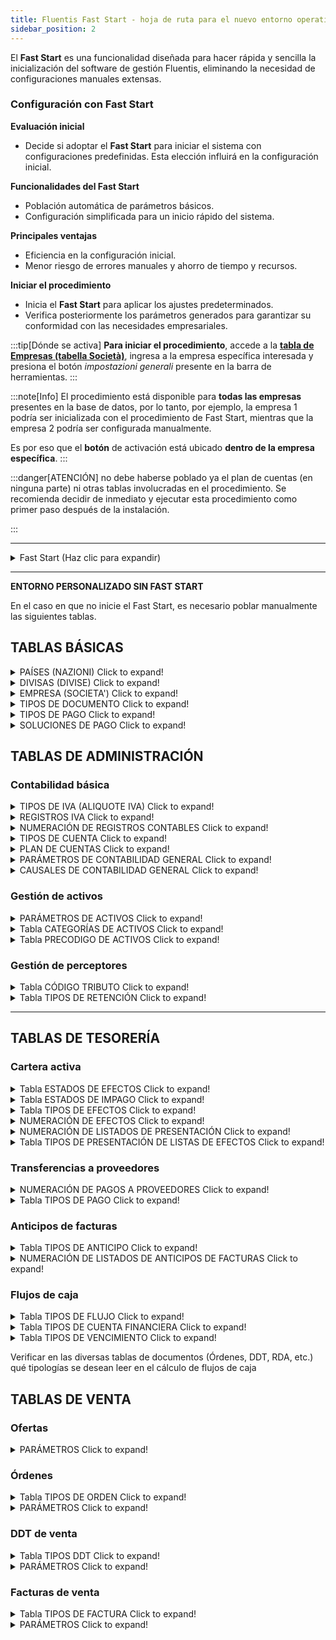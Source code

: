 ```yaml
---
title: Fluentis Fast Start - hoja de ruta para el nuevo entorno operativo (Fluentis Fast Start - roadmap startup nuovo ambiente operativo)
sidebar_position: 2
---
```


El **Fast Start** es una funcionalidad diseñada para hacer rápida y sencilla la inicialización del software de gestión Fluentis, eliminando la necesidad de configuraciones manuales extensas.  

### Configuración con Fast Start

**Evaluación inicial**  
- Decide si adoptar el **Fast Start** para iniciar el sistema con configuraciones predefinidas. Esta elección influirá en la configuración inicial.

**Funcionalidades del Fast Start**  
- Población automática de parámetros básicos.  
- Configuración simplificada para un inicio rápido del sistema.  

**Principales ventajas**  
- Eficiencia en la configuración inicial.  
- Menor riesgo de errores manuales y ahorro de tiempo y recursos.  

**Iniciar el procedimiento**  
- Inicia el **Fast Start** para aplicar los ajustes predeterminados.  
- Verifica posteriormente los parámetros generados para garantizar su conformidad con las necesidades empresariales.


:::tip[Dónde se activa]
**Para iniciar el procedimiento**, accede a la [**tabla de Empresas (tabella Società)**](/docs/configurations/tables/general-settings/company), ingresa a la empresa específica interesada y presiona el botón *impostazioni generali* presente en la barra de herramientas.
:::


:::note[Info]
El procedimiento está disponible para **todas las empresas** presentes en la base de datos, por lo tanto, por ejemplo, la empresa 1 podría ser inicializada con el procedimiento de Fast Start, mientras que la empresa 2 podría ser configurada manualmente. 

Es por eso que el **botón** de activación está ubicado **dentro de la empresa específica**.
:::

:::danger[ATENCIÓN]
no debe haberse poblado ya el plan de cuentas (en ninguna parte) ni otras tablas involucradas en el procedimiento. Se recomienda decidir de inmediato y ejecutar esta procedimiento como primer paso después de la instalación.

:::

---
<details>

  <summary>Fast Start (Haz clic para expandir)</summary>
  

Tablas involucradas (Stored Procedure Fluentis.SH_CreateNewYear_IT):
    
 - > Tipos de cuenta
 - > Plan de cuentas
 - > Parámetros de contabilidad general
 - > Parámetros de activos
 - > Parámetros de cartera (activos - efectos)
 - > Parámetros de saldos (insoluti)
 - > Parámetros MPS
 - > Causales contables
 - > Códigos IVA
 - > Registros IVA
 - > Tipos de documento
 - > Tipos de pago
 - > Soluciones de pago
 - > Categorías de agentes
 - > Tipos de retención (d'acconto)
 - > Categorías de activos
 - > Tipos de flujo financiero
 - > Tipos de anticipo
 - > Estados de impago
 - > Estados de efectos
 - > Tipos de presentación de efectos
 - > Tipos de efectos
 - > Vínculo entre la tabla Tipos de pago y los tipos de efecto
 - > Numeraciones de registros contables (definitivos y provisionales)
 - > Numeración de partidas
 - > Numeración de compensaciones (partidas)
 - > Numeración de pagos monitorizados
 - > Numeración intrastat
 - > Numeración de liquidaciones de agentes
 - > Numeración de listados de presentación de efectos
 - > Numeración de efectos
 - > [Numeración de documentos de venta](/docs/configurations/tables/fluentis-numerations)
 - > [Numeración de documentos de compra](/docs/configurations/tables/fluentis-numerations)
 - > Tipos de factura ([compra](/docs/configurations/tables/purchase/purchase-invoices-type) y [venta](/docs/configurations/tables/sales/invoices-type)) con enlace a las causales contables
 - > Tipos de DDT ([compra](/docs/configurations/tables/purchase/purchase-delivery-notes-type) y [venta](/docs/configurations/tables/sales/delivery-notes-type)) con enlace a los tipos de factura
 - > Tipos de Pedido ([compra](/docs/configurations/tables/purchase/purchase-orders-type) y [venta](/docs/configurations/tables/sales/sales-order-types)) con enlace a los tipos de DDT
 - > [Tipos de oferta](/docs/configurations/tables/sales/sales-offer-type)
 - > [Parámetros de facturas](/docs/configurations/parameters/sales/sales-invoices-parameters) y sus respectivos [agrupamientos](/docs/configurations/parameters/sales/invoice-grouping) 
 - > [Parámetros DDT](/docs/configurations/parameters/sales/dn-parameters) y sus respectivos [agrupamientos](/docs/configurations/parameters/sales/dn-grouping) 
 - > [Parámetros de pedidos](/docs/configurations/parameters/sales/sales-orders-parameters) y sus respectivos [agrupamientos](/docs/configurations/parameters/sales/orders-grouping)
 - > [Parámetros de ofertas](/docs/configurations/parameters/sales/offer-parameters)
 - > Tipos de proyectos (orden de trabajo de ventas)
 - > Tipos de intervención
 - > Numeración de proyectos
 - > Numeración de intervenciones
 - > Tipos de solicitud de intervención (y su numeración)
 - > Tipos de intervenciones planificadas (y numeración)
 - > Tipos de retorno de trabajo (y numeración)
 - > Tipos de órdenes de trabajo (y numeración)
 - > Tipos de órdenes de producción (y numeración)
 - > Tipos de órdenes de compra planificadas (y numeración)
 - > Tipos de órdenes de producción planificadas (y numeración)
 - > Tipos de órdenes de trabajo planificadas (y numeración)
 - > Tipos de órdenes de producción (y numeración)
 - > Tipos de órdenes de trabajo (y numeración)
 - > Tipos de RDA (y numeración)
 - > (Tipos) facturación de ventas
 - > (Tipos) facturación de compras
 - > Tipos de listas de precios
 - > Tipos de dirección
 - > Tipos de descuento
 - > Idiomas
 - > Países
 - > Países de la lista negra
 - > Divisas
 - > Unidades de medida
 - > Puerto (Incoterms - términos de entrega)
 - > Envíos (tipos)
 - > Modelos de reclasificación (controlling)
 - > Vínculo del modelo de reclasificación para el Balance CEE con detalle del plan de cuentas
 - > Horarios de trabajo (gestión de empleados)
 - > Severidad (tickets CRM)
 - > SLA (tickets CRM)
 - > Tipos de Ticket CRM (y numeración)
 - > Versiones de lista de materiales
 - > Clases de artículos
 - > Almacenes
 - > Causales de almacén
 - > Datos predeterminados para el CRM (Tipos de contacto, Informe de visita, Oportunidades, Calidad de contacto, porcentajes de éxito, etc.)


</details>

---

**ENTORNO PERSONALIZADO SIN FAST START**

En el caso en que no inicie el Fast Start, es necesario poblar manualmente las siguientes tablas.      

## TABLAS BÁSICAS

<details>

  <summary>PAÍSES (NAZIONI) Click to expand!</summary>
 
 ## Tabla necesaria para todos los documentos y la inserción de registros de CLIENTES

  1. Completar el código (puede ser interno, pero se recomienda el internacional) y la descripción 
  2. Verificar en particular el campo COD ISO UE, que si falta no almacena el precódigo del IVA, atención a casos particulares
     * Grecia GR -> ISO = 'EL'
     * Salvo casos especiales, se puede realizar una actualización para completar ISO UE = COD ISO (bases de datos antiguas pre Fast Start)

</details>

<details>

  <summary>DIVISAS (DIVISE) Click to expand!</summary>
 
 ## Tabla necesaria para gestionar los cambios de moneda y los registros contables

  1. Verificar la presencia al menos de las divisas principales y, sobre todo, del Euro
  2. Indicator *descargar cambios* para habilitar la inserción de la tasa de cambio para la divisa
  3. Otros campos
     * Decimales, se recomienda establecer en 2
     * Euro marcar solo en EUR

    4. Grilla inferior opcional pero útil para automatizar la detección de diferencias de cambio configurando las cuentas contables respectivas 

</details>

<details>

  <summary>EMPRESA (SOCIETA') Click to expand!</summary>
 
 ## Tabla necesaria para la facturación electrónica y para los datos de la empresa en documentos e impresiones

  1. Completar todos los datos fiscales
  2. Datos necesarios para la facturación electrónica
         * NIF y código fiscal
         * Teléfono y fax no son obligatorios, atención a no insertar / o caracteres especiales para separar el prefijo
        * REA (provincia dos letras y número)
        * Socio único / más socios
        * Liquidación SÍ / NO
        * Capital suscrito / pagado - ATENCIÓN a no poner el punto de los miles y separar los decimales con punto y NO con coma
        * Naturaleza jurídica
        * Régimen fiscal

</details>

<details>

  <summary>TIPOS DE DOCUMENTO Click to expand!</summary>
 
 ## Tabla del grupo general 'Tipos de documentos' no confundir con la homónima del grupo de administración

  1. Verificar con un Fast Start los tipos mínimos indispensables
  2. **Para facturación electrónica, insertar un tipo con código y descripción FattPubb**
   
</details>

<details>

  <summary>TIPOS DE PAGO Click to expand!</summary>
 
 ## Necesaria para los registros y documentos (vencimientos) y los registros contables (Partidas)


Verificar la presencia de datos en el campo **Código P.A.** para el tratamiento de la factura electrónica

Atención al vínculo con los tipos de efectos (grilla inferior derecha), de lo contrario no buscará las partidas en la creación de efectos

</details>

<details>

  <summary>SOLUCIONES DE PAGO Click to expand!</summary>
 
 ## Necesaria para los documentos (vencimientos) y contabilidad (Partidas)

</details>

## TABLAS DE ADMINISTRACIÓN 

### Contabilidad básica

<details>

  <summary>TIPOS DE IVA (ALIQUOTE IVA) Click to expand!</summary>
 
 ## Necesaria para la contabilidad, documentos, facturación electrónica

  1. Atención a poblar el campo Código PA en los códigos de exención / exclusión / no imponibilidad para las facturas electrónicas
  2. Verificar el campo EN Declaración IVA necesario para la comunicación trimestral de liquidaciones IVA
  3. Verificar donde sea necesario el campo IVA a 0 en LG que permite líneas IVA a cero
  4. Verificar donde sea necesario el campo IVA para causales automáticas (casos de reverse charge con no deducibilidad en la compra)
  5. Verificar el campo Excluir de causales automáticas (casos de Reverse charge mixto - parte no en reverse)
    

</details>

<details>

  <summary>REGISTROS IVA Click to expand!</summary>
 
 ## Necesaria para la contabilidad y liquidación de IVA

  1. Prever una distribución entre Italia, UE y Extra UE, recomendable distinción entre bienes y servicios UE a la luz de los códigos de documento TD17 - TD18 para las autofacturas que deben comunicarse al SDI (recomendable distribución también para Extra UE)
  2. Para los registros de compras en reverse charge (Italia y UE) prever los respectivos registros del lado de ventas para el contrapartida, no compartir el registro de contrapartida con la venta UE (por ejemplo).
  3. Se recomienda prever un registro específico para liquidez IVA (para facilitar la impresión definitiva y la reposición en caso de desbloqueo solo de este seccional)
  4. Planificar (y luego verificar) la correcta coincidencia entre Tipo de Factura, Numeración del Tipo de Factura, Causa contable y Registro IVA para evitar crear huecos en los protocolos o conflictos. Las causales del lado de la venta generalmente presentan la opción de imponer el protocolo igual al número de factura.
  5. Verificar que se haya ingresado el año actual y los años anteriores si es necesario, luego el año será creado automáticamente por la utilidad de generación de contadores del nuevo año.
    

</details>


<details>

  <summary>NUMERACIÓN DE REGISTROS CONTABLES Click to expand!</summary>
 
 ## Necesaria para la contabilidad

  1. Prever al menos una numeración para los registros definitivos (se recomienda utilizar el código 1 descripción Numeración de registros contables generales)
  2. Planificar y establecer la política de numeración (Diaria o Anual) así como los otros parámetros de numeración como se indica en las instrucciones generales sobre numeraciones
  3. Se recomienda prever también una numeración para los registros provisionales (Código 2 descripción Numeración de registros contables provisionales)
    

</details>

<details>

  <summary>TIPOS DE CUENTA Click to expand!</summary>
 
 ## Necesaria para el Plan de Cuentas, la contabilidad y la impresión del balance

  1. Prever al menos las 4 tipologías Activo Pasivo Costos Ingresos para el Balance y el libro mayor 
  2. Planificar y establecer los tipos de cuenta para Clientes y Proveedores (se recomienda la división Italia, UE y Extra UE), atención a marcar tanto Activo / Pasivo, como Cliente / Proveedor
  3. Se recomienda prever también un tipo para los Bancos para su uso a través del registro, de lo contrario no es posible gestionar algunas funciones como la cartera, etc. No se recomienda hacer registros bancarios con una cuenta que no sea de tipo registro bancario.
  4. Se recomienda prever un tipo de cuenta para costos e ingresos a modificar con anticipos y diferidos con el indicador Servicio además de costo / Ingreso
  5. Es necesario crear un tipo de Agentes si se desea activar la gestión de comisiones (marcar en pasivo y Agente)
  6. Opcional crear el tipo Cuentas de orden (con indicador cuentas de orden) para gestionar los asientos fuera de balance.
    

</details>


<details>

  <summary>PLAN DE CUENTAS Click to expand!</summary>
 
 ## Necesaria para la contabilidad y la impresión del balance

  1. Prever en la cuadrícula de grupos al menos las 4 tipologías Activo Pasivo Costos Ingresos
  2. Planificar los subgrupos (número de subniveles no limitado) y completar también el campo Naturaleza del grupo
  3. Definir en la cuadrícula inferior, para cada grupo de último nivel de detalle, las cuentas / subcuentas de detalle. ATENCIÓN: para cada grupo debe haber al menos una cuenta donde luego insertar sus subcuentas
  4. NO insertar cuentas de registro (Clientes Proveedores Agentes y BANCOS) desde aquí sino solo a través de CONTACTOS
  5. Prever todas las cuentas necesarias (Balance de Cierre y Apertura, Cuenta Económica de cierre, Ganancia Pérdida y Ganancia pérdida del año anterior, Anticipos y Diferidos - con tipo de cuenta específico)
  6. Opcional crear el grupo Cuentas de orden para gestionar los asientos fuera de balance.
    

</details>


<details>

  <summary>PARÁMETROS DE CONTABILIDAD GENERAL Click to expand!</summary>
 
 ## Necesaria para la contabilidad

  1. Ingresar el año actual y los años anteriores si es necesario, luego el año será creado automáticamente por la utilidad de generación de contadores del nuevo año.
  2. Completar los tres rangos de fechas para la gestión del ejercicio
  3. Completar, si están disponibles, también las causales para el cierre y apertura de cuentas, o bien recuperarlas posteriormente
  4. Completar la periodicidad del IVA
  5. Ingresar los emparejamientos entre maestros relacionados con clientes y proveedores, bancos y agentes y los tipos de cuenta respectivos
  6. Definir las cuentas para los procedimientos automáticos en la segunda pestaña
 

</details>

<details>

  <summary>CAUSALES DE CONTABILIDAD GENERAL Click to expand!</summary>
 
 ## Necesaria para la contabilidad

  1. Prever las causales conectadas a los principales tipos de facturas de compra y ventas y conectarlas a los respectivos registros de IVA (Necesario un template con cuentas genéricas sobre Cliente Proveedor y costo ingreso, subcuenta específica para IVA a crédito y débito) Prestar atención al tipo de monto en las líneas.
  2. Prever también las causales de contrapartida para los Reverse charge y UE
  3. Prever causales para los pagos y cobros con cierre de partidas (necesarias también para listados de transferencias, etc.) prestar atención al template y tipo de monto en las líneas
  4. Prever las causales para las fases de la cartera activa (emisión de efectos, Presentación y Acreditación), la presentación y acreditación no requieren un template, mientras que la Emisión necesita un template de Efectos en cartera a Cliente
  5. Prever causales para notas de crédito con template invertido en los signos, para reverse charge se usa invertir el primero y compartir el contrapartida que tiene la opción para inversión de signos automática
  6. Prever una causal para perceptores (con template) y por pago a perceptores (no requiere template)
  7. Prever causales de apertura y cierre, anticipos y diferidos, amortizaciones (no requiere template)
  8. Se recomienda prever otros causales de libro mayor y un causal de libro mayor genérico sin template.
  9. Prever configuraciones para el envío de autofacturas al SDI y un causal para la compra de servicios Extra UE no IVA con vinculación a la autofactura  
 
    
</details>

### Gestión de activos

<details>

  <summary>PARÁMETROS DE ACTIVOS Click to expand!</summary>
 
 ## Necesaria para la gestión de activos

  1. Planificar la política de gestión de la numeración, si es única o con precódigo   
    
</details>

<details>

  <summary>Tabla CATEGORÍAS DE ACTIVOS Click to expand!</summary>
 
 ## Necesaria para la contabilidad y gestión de activos

  1. Prever las categorías y la tasa ministerial de amortización según el tipo de actividad realizada
  2. Ingresar en las categorías el límite para la amortización anual (normalmente 516 euros)
  3. Ingresar el indicador Amortización del primer año para reducir a la mitad la cuota del primer año
  4. Planificar la política de amortización de los componentes incrementales (se desaconseja cambiarla en curso)
   
</details>

<details>

  <summary>Tabla PRECODIGO DE ACTIVOS Click to expand!</summary>
 
 ## Opcional

  1. Planificar la política de gestión de la numeración, si es única o con precódigo 
 
    

</details>

### Gestión de perceptores

<details>

  <summary>Tabla CÓDIGO TRIBUTO Click to expand!</summary>
 
 ## Necesaria para la gestión F24

  1. Verificar la presencia de datos y agregar si es necesario los códigos para el IVA (6001, 6002.... 6099) y para retenciones (1040, 1038....)

   
</details>

<details>

  <summary>Tabla TIPOS DE RETENCIÓN Click to expand!</summary>
 
 ## Necesaria para la gestión de perceptores

  1. Prever los tipos necesarios para perceptores (1040) al 20% de retención, para agentes y para contribuyentes de régimen simplificado (0% sobre el 100%)
  2. Vincular las causales para la contabilización del pago 
  3. Vincular la categoría de agente en el tipo reservado para agentes
   
</details>

---

## TABLAS DE TESORERÍA

### Cartera activa

<details>

  <summary>Tabla ESTADOS DE EFECTOS Click to expand!</summary>
 
 ## Necesaria para la gestión de la cartera

  1. Prever al menos las tipologías fundamentales Emitido, Presentado SBF, Rit. Accr (Acreditado) y Rit. Ins (insoluto) para emparejar al respectivo indicador
   
</details>

<details>

  <summary>Tabla ESTADOS DE IMPAGO Click to expand!</summary>
 
 ## Necesaria para la gestión de impagos vinculados a la cartera

  1. Prever al menos la tipología "Impagado" vinculada a el indicativo correspondiente
  2. Se recomienda codificar todas las tipologías especularmente a los flg presentes 
  
   
</details>

<details>

  <summary>Tabla TIPOS DE EFECTOS Click to expand!</summary>
 
 ## Necesaria para la gestión de la cartera

  1. Prever al menos la tipología "Recibo bancario"
  2. Vincular la numeración de la que se menciona a continuación
  3. Vincular una cuenta del plan de cuentas (por ejemplo, Efectos activos en cartera) para contabilizar la emisión

   
</details>

<details>

  <summary> NUMERACIÓN DE EFECTOS Click to expand!</summary>
 
 ## Necesaria para la gestión de la cartera

  1. Prever la tipología "Numeración de recibos"
  2. Configurar el detalle como los demás numeradores estándar
  3. Se recomienda una cadencia anual

   
</details>

<details>

  <summary> NUMERACIÓN DE LISTADOS DE PRESENTACIÓN Click to expand!</summary>
 
 ## Necesaria para la gestión de la cartera

  1. Prever la tipología "Numeración de listados de recibo"
  2. Configurar el detalle como los demás numeradores estándar
  3. Se recomienda una cadencia anual

   
</details>

<details>

  <summary> Tabla TIPOS DE PRESENTACIÓN DE LISTAS DE EFECTOS  Click to expand!</summary>
 
 ## Necesaria para la gestión de la cartera

  1. Prever al menos una tipología por defecto con numeración vinculada
  2. Se recomienda prever varias tipologías según el banco de presentación vinculando las cuentas de apoyo para la presentación y las cuentas corrientes ordinarias para el crédito específicos
  

   
</details>

### Transferencias a proveedores

<details>

  <summary> NUMERACIÓN DE PAGOS A PROVEEDORES Click to expand!</summary>
 
 ## Necesaria para la gestión de listados de transferencias

  1. Prever la tipología "Numeración de listados de recibo"
  2. Configurar el detalle como los demás numeradores estándar
  3. Se recomienda una cadencia anual

   
</details>

<details>

  <summary> Tabla TIPOS DE PAGO Click to expand!</summary>
 
 ## Verificar: ya gestionada en las tablas generales

  1. Verificar si hay una tipología adecuada (por ejemplo, "Transferencia") que será llamada

   
</details>

### Anticipos de facturas

<details>

  <summary> Tabla TIPOS DE ANTICIPO  Click to expand!</summary>
 
 ## Necesaria para la gestión de anticipos

  1. Prever una tipología para cada banco vinculado
  2. Vincular la numeración mencionada a continuación
  
  
</details>

<details>

  <summary> NUMERACIÓN DE LISTADOS DE ANTICIPOS DE FACTURAS Click to expand!</summary>
 
 ## Necesaria para la gestión de listados de anticipos

  1. Prever la tipología "Por defecto"
  2. Configurar el detalle como los demás numeradores estándar
  3. Se recomienda una cadencia anual

   
</details>

### Flujos de caja

<details>

  <summary> Tabla TIPOS DE FLUJO  Click to expand!</summary>
 
 ## Necesaria para la gestión de flujos de caja

  1. Prever una tipología para cada tipo de flujo financiero con el respectivo indicador asociado
  2. Se recomienda habilitarlas todas, ya que se seleccionan las de interés al iniciar el cálculo y se guarda la elección
  
  
</details>

<details>

  <summary> Tabla TIPOS DE CUENTA FINANCIERA  Click to expand!</summary>
 
 ## Necesaria para la gestión de flujos de caja

  1. Ingresar las cuentas corrientes ordinarias
  2. No es necesario ingresar las cuentas de apoyo para SBF si se habilita el parámetro de lectura en la fase de inicio del cálculo
  
  
</details>

<details>

  <summary> Tabla TIPOS DE VENCIMIENTO  Click to expand!</summary>
 
 ## Opcional para la gestión de vencimientos extracontables en los flujos de caja

  1. Ingresar las tipologías de interés (por ejemplo, Salarios)
  
  
</details>

Verificar en las diversas tablas de documentos (Órdenes, DDT, RDA, etc.) qué tipologías se desean leer en el cálculo de flujos de caja

## TABLAS DE VENTA

### Ofertas

<details>

  <summary> PARÁMETROS  Click to expand!</summary>

  Definir los [parámetros](/docs/configurations/parameters/sales/offer-parameters) generales a utilizar en las ofertas. 

</details>

### Órdenes

<details>

  <summary> Tabla TIPOS DE ORDEN  Click to expand!</summary>

  Ingresar las [tipologías de orden](/docs/configurations/tables/sales/sales-order-types) utilizadas; los datos obligatorios son: *Tipo*, *Descripción* y *[Numeración](/docs/configurations/tables/fluentis-numerations)*.     
  Los criterios de creación de las diversas tipologías pueden ser distintos, por ejemplo:      
  - creación de tipología PEDIDO CLIENTES ITALIA, PEDIDO CLIENTE UE, PEDIDO CLIENTE EXTRA UE.       
  - creación de tipología en base al [Tipo DDT](/docs/configurations/tables/sales/delivery-notes-type) o al [Tipo factura](/docs/configurations/tables/sales/invoices-type) a crear.     
  - creación de tipología en base al Almacén a movilizar

</details>

<details>

  <summary> PARÁMETROS  Click to expand!</summary>

  Definir los [parámetros](/docs/configurations/parameters/sales/sales-orders-parameters) generales a utilizar en los pedidos de clientes. 

</details>

### DDT de venta

<details>

  <summary> Tabla TIPOS DDT  Click to expand!</summary>

  Ingresar las [tipologías de DDT](/docs/configurations/tables/sales/delivery-notes-type) utilizadas; los datos obligatorios son: *Tipo*, *Descripción* y *[Numeración](/docs/configurations/tables/fluentis-numerations)*.     
  Los criterios de creación de las diversas tipologías pueden ser distintos, por ejemplo:      
  - creación de tipología DDT CLIENTES ITALIA, DDT CLIENTE UE, DDT CLIENTE EXTRA UE.       
  - creación de tipología en base al [Tipo factura](/docs/configurations/tables/sales/invoices-type) a crear.     
  - creación de tipología en base al Almacén a movilizar
  
</details>

<details>

  <summary> PARÁMETROS  Click to expand!</summary>

  Definir los [parámetros](/docs/configurations/parameters/sales/dn-parameters) generales a utilizar en los DDT de clientes. 
  
</details>

### Facturas de venta

<details>

  <summary> Tabla TIPOS DE FACTURA  Click to expand!</summary>

  Ingresar las [tipologías de factura](/docs/configurations/tables/sales/invoices-type) utilizadas; los datos obligatorios son: *Tipo*, *Descripción* y *[Numeración](/docs/configurations/tables/fluentis-numerations)*.     
  Los criterios de creación de las diversas tipologías pueden ser distintos, por ejemplo:      
  - creación de tipología FACTURA CLIENTES ITALIA, FACTURA CLIENTE UE, FACTURA CLIENTE EXTRA UE.     
  - creación de tipología en base a la Naturaleza de la factura (factura, nota de crédito, etc.)  
  - creación de tipología en base al Almacén a movilizar.
  
</details>

<details>

  <summary> PARÁMETROS  Click to expand!</summary>

  Definir los [parámetros](/docs/configurations/parameters/sales/sales-invoices-parameters) generales a utilizar en las facturas de clientes. 

</details>
